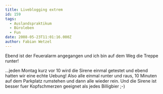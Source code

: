 ```yaml
---
title: Liveblogging extrem
id: 159
tags:
  - Auslandspraktikum
  - Büroleben
  - Fun
date: 2008-05-23T11:01:16.000Z
author: Fabian Wetzel
---
```


Ebend ist der Feueralarm angegangen und ich bin auf dem Weg die Treppe runter!

...jeden Montag kurz vor 10 wird die Sirene einmal getestet und ebend hatten wir eine echte Uebung! Also alle einmal runter und raus, 10 Minuten auf dem Parkplatz rumstehen und dann alle wieder rein. Und die Sirene ist besser fuer Kopfschmerzen geeignet als jedes Billigbier ;-)
